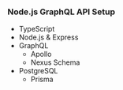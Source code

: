 ### Node.js GraphQL API Setup

- TypeScript
- Node.js & Express
- GraphQL
  - Apollo
  - Nexus Schema
- PostgreSQL
  - Prisma
